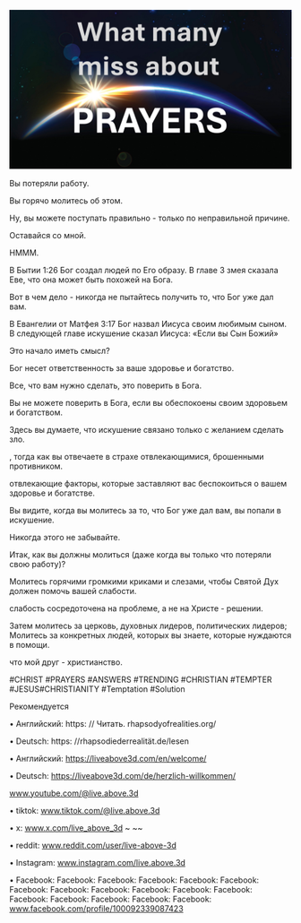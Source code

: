 ![Video cover image](../cover.jpg)

Вы потеряли работу.

Вы горячо молитесь об этом.

Ну, вы можете поступать правильно - только по неправильной причине.

Оставайся со мной.

HMMM.

В Бытии 1:26 Бог создал людей по Его образу. В главе 3 змея сказала Еве, что она может быть похожей на Бога.

Вот в чем дело - никогда не пытайтесь получить то, что Бог уже дал вам.

В Евангелии от Матфея 3:17 Бог назвал Иисуса своим любимым сыном. В следующей главе искушение сказал Иисуса: «Если вы Сын Божий»

Это начало иметь смысл?

Бог несет ответственность за ваше здоровье и богатство.

Все, что вам нужно сделать, это поверить в Бога.

Вы не можете поверить в Бога, если вы обеспокоены своим здоровьем и богатством.

Здесь вы думаете, что искушение связано только с желанием сделать зло.

, тогда как вы отвечаете в страхе отвлекающимися, брошенными противником.

отвлекающие факторы, которые заставляют вас беспокоиться о вашем здоровье и богатстве.

Вы видите, когда вы молитесь за то, что Бог уже дал вам, вы попали в искушение.

Никогда этого не забывайте.

Итак, как вы должны молиться (даже когда вы только что потеряли свою работу)?

Молитесь горячими громкими криками и слезами, чтобы Святой Дух должен помочь вашей слабости.

слабость сосредоточена на проблеме, а не на Христе - решении.

Затем молитесь за церковь, духовных лидеров, политических лидеров; Молитесь за конкретных людей, которых вы знаете, которые нуждаются в помощи.

что мой друг - христианство.

#CHRIST #PRAYERS #ANSWERS #TRENDING #CHRISTIAN #TEMPTER #JESUS ​​#CHRISTIANITY #Temptation #Solution

Рекомендуется

• Английский: https: // Читать. rhapsodyofrealities.org/

• Deutsch: https: //rhapsodiederrealität.de/lesen

• Английский: https://liveabove3d.com/en/welcome/

• Deutsch: https://liveabove3d.com/de/herzlich-willkommen/

www.youtube.com/@live.above.3d

• tiktok: www.tiktok.com/@live.above.3d

• x: www.x.com/live_above_3d ~ ~~

• reddit: www.reddit.com/user/live-above-3d

• Instagram: www.instagram.com/live.above.3d

• Facebook: Facebook: Facebook: Facebook: Facebook: Facebook: Facebook: Facebook: Facebook: Facebook: Facebook: Facebook: Facebook: Facebook: Facebook: Facebook: Facebook: www.facebook.com/profile/100092339087423